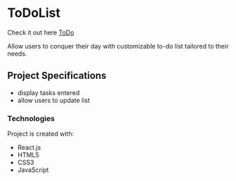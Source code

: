 # ToDoList
Check it out here [ToDo](https://to-do-list-alpha-mauve.vercel.app/)

Allow users to conquer their day with customizable to-do list tailored to their needs.

## Project Specifications
<ul>
 <li>display tasks entered </li>
<li> allow users to update list</li>

</ul>


### Technologies

Project is created with:
- React.js
- HTML5
- CSS3
- JavaScript


